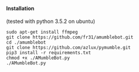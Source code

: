 #### Installation
(tested with python 3.5.2 on ubuntu)
```
sudo apt-get install ffmpeg
git clone https://github.com/fr31/amumblebot.git
cd ./amumblebot
git clone https://github.com/azlux/pymumble.git
pip3 install -r requirements.txt
chmod +x ./AMumbleBot.py
./AMumbleBot.py
```
